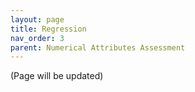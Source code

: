 ```yaml
---
layout: page
title: Regression
nav_order: 3
parent: Numerical Attributes Assessment
---
```


(Page will be updated)